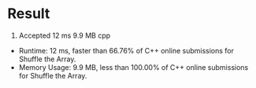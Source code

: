 # Result

1. Accepted	12 ms	9.9 MB	cpp

- Runtime: 12 ms, faster than 66.76% of C++ online submissions for Shuffle the Array.
- Memory Usage: 9.9 MB, less than 100.00% of C++ online submissions for Shuffle the Array.